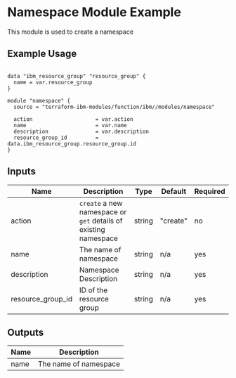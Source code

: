 # Namespace Module Example

This module is used to create a namespace

## Example Usage
```

data "ibm_resource_group" "resource_group" {
  name = var.resource_group
}

module "namespace" {
  source = "terraform-ibm-modules/function/ibm//modules/namespace"

  action                    = var.action
  name                      = var.name
  description               = var.description
  resource_group_id         = data.ibm_resource_group.resource_group.id
}
```

<!-- BEGINNING OF PRE-COMMIT-TERRAFORM DOCS HOOK -->

## Inputs

| Name                              | Description                                           | Type   | Default | Required |
|-----------------------------------|-------------------------------------------------------|--------|---------|----------|
| action | `create` a new namespace or `get` details of existing namespace | string | "create" | no |
| name | The name of namespace | string | n/a | yes |
| description | Namespace Description | string | n/a | yes |
| resource\_group\_id | ID of the resource group | string | n/a | yes |

## Outputs

| Name | Description |
|------|-------------|
| name | The name of namespace |

<!-- END OF PRE-COMMIT-TERRAFORM DOCS HOOK -->